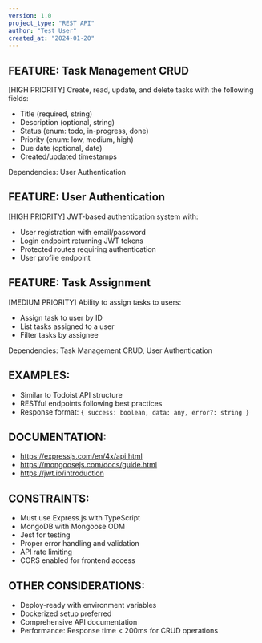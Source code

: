 ```yaml
---
version: 1.0
project_type: "REST API"
author: "Test User"
created_at: "2024-01-20"
---
```


## FEATURE: Task Management CRUD

[HIGH PRIORITY] Create, read, update, and delete tasks with the following fields:
- Title (required, string)
- Description (optional, string)
- Status (enum: todo, in-progress, done)
- Priority (enum: low, medium, high)
- Due date (optional, date)
- Created/updated timestamps

Dependencies: User Authentication

## FEATURE: User Authentication

[HIGH PRIORITY] JWT-based authentication system with:
- User registration with email/password
- Login endpoint returning JWT tokens
- Protected routes requiring authentication
- User profile endpoint

## FEATURE: Task Assignment

[MEDIUM PRIORITY] Ability to assign tasks to users:
- Assign task to user by ID
- List tasks assigned to a user
- Filter tasks by assignee

Dependencies: Task Management CRUD, User Authentication

## EXAMPLES:

- Similar to Todoist API structure
- RESTful endpoints following best practices
- Response format: `{ success: boolean, data: any, error?: string }`

## DOCUMENTATION:

- https://expressjs.com/en/4x/api.html
- https://mongoosejs.com/docs/guide.html
- https://jwt.io/introduction

## CONSTRAINTS:

- Must use Express.js with TypeScript
- MongoDB with Mongoose ODM
- Jest for testing
- Proper error handling and validation
- API rate limiting
- CORS enabled for frontend access

## OTHER CONSIDERATIONS:

- Deploy-ready with environment variables
- Dockerized setup preferred
- Comprehensive API documentation
- Performance: Response time < 200ms for CRUD operations